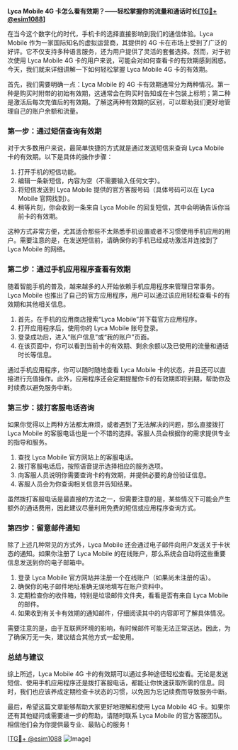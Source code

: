 **Lyca Mobile 4G 卡怎么看有效期？——轻松掌握你的流量和通话时长[[TG💪+ @esim1088](https://t.me/s/esim1088)]**

在当今这个数字化的时代，手机卡的选择直接影响到我们的通信体验。Lyca Mobile 作为一家国际知名的虚拟运营商，其提供的 4G 卡在市场上受到了广泛的好评。它不仅支持多种语言服务，还为用户提供了灵活的套餐选择。然而，对于初次使用 Lyca Mobile 4G 卡的用户来说，可能会对如何查看卡的有效期感到困惑。今天，我们就来详细讲解一下如何轻松掌握 Lyca Mobile 4G 卡的有效期。

首先，我们需要明确一点：Lyca Mobile 的 4G 卡有效期通常分为两种情况。第一种是购买时附带的初始有效期，这通常会在购买时告知或在卡包装上标明；第二种是激活后每次充值后的有效期。了解这两种有效期的区别，可以帮助我们更好地管理自己的账户余额和流量。

### **第一步：通过短信查询有效期**

对于大多数用户来说，最简单快捷的方式就是通过发送短信来查询 Lyca Mobile 卡的有效期。以下是具体的操作步骤：

1. 打开手机的短信功能。
2. 编辑一条新短信，内容为空（不需要输入任何文字）。
3. 将短信发送到 Lyca Mobile 提供的官方客服号码（具体号码可以在 Lyca Mobile 官网找到）。
4. 稍等片刻，你会收到一条来自 Lyca Mobile 的回复短信，其中会明确告诉你当前卡的有效期。

这种方式非常方便，尤其适合那些不太熟悉手机设置或者不习惯使用手机应用的用户。需要注意的是，在发送短信前，请确保你的手机已经成功激活并连接到了 Lyca Mobile 的网络。

### **第二步：通过手机应用程序查看有效期**

随着智能手机的普及，越来越多的人开始依赖手机应用程序来管理日常事务。Lyca Mobile 也推出了自己的官方应用程序，用户可以通过该应用轻松查看卡的有效期和其他相关信息。

1. 首先，在手机的应用商店搜索“Lyca Mobile”并下载官方应用程序。
2. 打开应用程序后，使用你的 Lyca Mobile 账号登录。
3. 登录成功后，进入“账户信息”或“我的账户”页面。
4. 在该页面中，你可以看到当前卡的有效期、剩余余额以及已使用的流量和通话时长等信息。

通过手机应用程序，你可以随时随地查看 Lyca Mobile 卡的状态，并且还可以直接进行充值操作。此外，应用程序还会定期提醒你卡的有效期即将到期，帮助你及时续费以避免服务中断。

### **第三步：拨打客服电话咨询**

如果你觉得以上两种方法都太麻烦，或者遇到了无法解决的问题，那么直接拨打 Lyca Mobile 的客服电话也是一个不错的选择。客服人员会根据你的需求提供专业的指导和服务。

1. 查找 Lyca Mobile 官方网站上的客服电话。
2. 拨打客服电话后，按照语音提示选择相应的服务选项。
3. 向客服人员说明你需要查询卡的有效期，并提供必要的身份验证信息。
4. 客服人员会为你查询相关信息并告知结果。

虽然拨打客服电话是最直接的方法之一，但需要注意的是，某些情况下可能会产生额外的通话费用，因此建议尽量利用免费的短信或应用程序查询方式。

### **第四步：留意邮件通知**

除了上述几种常见的方式外，Lyca Mobile 还会通过电子邮件向用户发送关于卡状态的通知。如果你注册了 Lyca Mobile 的在线账户，那么系统会自动将这些重要信息发送到你的电子邮箱中。

1. 登录 Lyca Mobile 官方网站并注册一个在线账户（如果尚未注册的话）。
2. 确保你的电子邮件地址准确无误地填写在账户资料中。
3. 定期检查你的收件箱，特别是垃圾邮件文件夹，看看是否有来自 Lyca Mobile 的邮件。
4. 如果收到有关卡有效期的通知邮件，仔细阅读其中的内容即可了解具体情况。

需要注意的是，由于互联网环境的影响，有时候邮件可能无法正常送达。因此，为了确保万无一失，建议结合其他方式一起使用。

### **总结与建议**

综上所述，Lyca Mobile 4G 卡的有效期可以通过多种途径轻松查看。无论是发送短信、使用手机应用程序还是拨打客服电话，都能让你快速获取所需的信息。同时，我们也应该养成定期检查卡状态的习惯，以免因为忘记续费而导致服务中断。

最后，希望这篇文章能够帮助大家更好地理解和使用 Lyca Mobile 4G 卡。如果你还有其他疑问或需要进一步的帮助，请随时联系 Lyca Mobile 的官方客服团队。相信他们会为你提供最专业、最贴心的服务！

[[TG💪+ @esim1088](https://t.me/s/esim1088) ![Image](https://i.postimg.cc/4NQfJmqS/Snipaste-2025-05-13-00-14-12.png)]